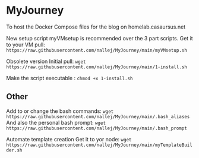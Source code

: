 # MyJourney
To host the Docker Compose files for the blog on homelab.casaursus.net 

New setup script myVMsetup is recommended over the 3 part scripts.
Get it to your VM pull: `https://raw.githubusercontent.com/nallej/MyJourney/main/myVMsetup.sh`

Obsolete version
Initial pull: `wget https://raw.githubusercontent.com/nallej/MyJourney/main/1-install.sh`

Make the script executable : `chmod +x 1-install.sh`

## Other

Add to or change the bash commands: `wget https://raw.githubusercontent.com/nallej/MyJourney/main/.bash_aliases`
And also the personal bash prompt:  `wget https://raw.githubusercontent.com/nallej/MyJourney/main/.bash_prompt`


Automate template creation
Get it to yor node: `wget https://raw.githubusercontent.com/nallej/MyJourney/main/myTemplateBuilder.sh`
